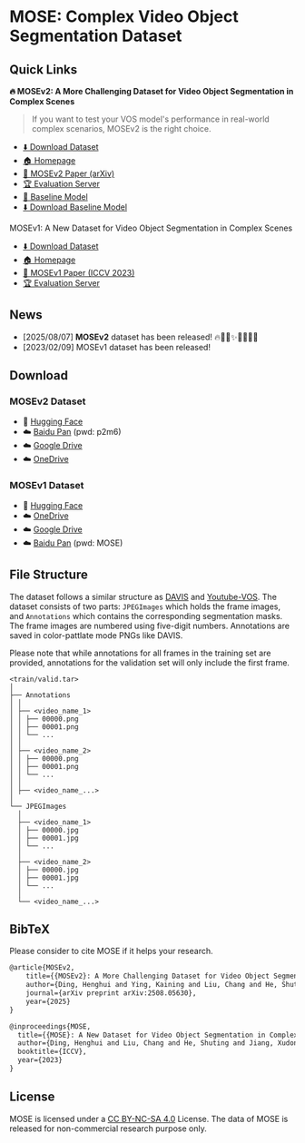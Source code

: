 # MOSE: Complex Video Object Segmentation Dataset

## Quick Links

**🔥 MOSEv2: A More Challenging Dataset for Video Object Segmentation in Complex Scenes** 

> If you want to test your VOS model's performance in real-world complex scenarios, MOSEv2 is the right choice.
- [⬇️ Download Dataset](#mosev2-dataset)
- [🏠 Homepage](https://mose.video)
- [📄 MOSEv2 Paper (arXiv)](https://arxiv.org/abs/2508.05630)
- [🏆 Evaluation Server](https://www.codabench.org/competitions/10062/)
- [🤖 Baseline Model](MOSEv2)
- [⬇️ Download Baseline Model](https://huggingface.co/FudanCVL/MOSEv2_baseline)

MOSEv1: A New Dataset for Video Object Segmentation in Complex Scenes
- [⬇️ Download Dataset](#mosev1-dataset)
- [🏠 Homepage](https://mose.video/MOSEv1/)
- [📄 MOSEv1 Paper (ICCV 2023)](https://arxiv.org/abs/2302.01872)
- [🏆 Evaluation Server](https://codalab.lisn.upsaclay.fr/competitions/10703)

## News

- [2025/08/07] **MOSEv2** dataset has been released! 🔥🎉🚀✨🎊🌟💫🎈
- [2023/02/09] MOSEv1 dataset has been released!

## Download

### MOSEv2 Dataset
- 🤗 [Hugging Face](https://huggingface.co/datasets/FudanCVL/MOSEv2)
- ☁️ [Baidu Pan](https://pan.baidu.com/s/1QWzovOubI0Uvr2gEQChy7Q?pwd=p2m6) (pwd: p2m6)
- ☁️ [Google Drive](https://drive.google.com/drive/folders/1tb6duuZPrjfuHVvJLcWXItsqde3fup4n?usp=drive_link)
- ☁️ [OneDrive](https://1drv.ms/f/c/c2b61e01a0e33ea5/EvcaVXmxT0FCvkZOOa2fXvEBCwEhhwlNJt5jDdM2LMV59w?e=xSLFTf)

### MOSEv1 Dataset
 - 🤗 [Hugging Face](https://huggingface.co/datasets/FudanCVL/MOSE)
 - ☁️ [OneDrive](https://entuedu-my.sharepoint.com/:f:/g/personal/liuc0058_e_ntu_edu_sg/EjXSfDF7QEZApAVpFJ5rfdABkHCf0k2Va6VDfUy7rpabNw?e=9BVkrz)
 - ☁️ [Google Drive](https://drive.google.com/drive/folders/1vChKHzbboP1k6wd6t95guxxURW3nIXBe?usp=sharing)
 - ☁️ [Baidu Pan](https://pan.baidu.com/s/116p3tQsUqObem8G8FOJ7cA) (pwd: MOSE)


## File Structure

The dataset follows a similar structure as [DAVIS](https://davischallenge.org/) and [Youtube-VOS](https://youtube-vos.org/). The dataset consists of two parts: `JPEGImages` which holds the frame images, and `Annotations` which contains the corresponding segmentation masks. The frame images are numbered using five-digit numbers. Annotations are saved in color-pattlate mode PNGs like DAVIS.

Please note that while annotations for all frames in the training set are provided, annotations for the validation set will only include the first frame.

```
<train/valid.tar>
│
├── Annotations
│ │ 
│ ├── <video_name_1>
│ │ ├── 00000.png
│ │ ├── 00001.png
│ │ └── ...
│ │ 
│ ├── <video_name_2>
│ │ ├── 00000.png
│ │ ├── 00001.png
│ │ └── ...
│ │ 
│ ├── <video_name_...>
│ 
└── JPEGImages
  │ 
  ├── <video_name_1>
  │ ├── 00000.jpg
  │ ├── 00001.jpg
  │ └── ...
  │ 
  ├── <video_name_2>
  │ ├── 00000.jpg
  │ ├── 00001.jpg
  │ └── ...
  │ 
  └── <video_name_...>

```

## BibTeX
Please consider to cite MOSE if it helps your research.

```latex
@article{MOSEv2,
    title={{MOSEv2}: A More Challenging Dataset for Video Object Segmentation in Complex Scenes},
    author={Ding, Henghui and Ying, Kaining and Liu, Chang and He, Shuting and Jiang, Xudong and Jiang, Yu-Gang and Torr, Philip HS and Bai, Song},
    journal={arXiv preprint arXiv:2508.05630},
    year={2025}
}

@inproceedings{MOSE,
  title={{MOSE}: A New Dataset for Video Object Segmentation in Complex Scenes},
  author={Ding, Henghui and Liu, Chang and He, Shuting and Jiang, Xudong and Torr, Philip HS and Bai, Song},
  booktitle={ICCV},
  year={2023}
}
```

## License
MOSE is licensed under a [CC BY-NC-SA 4.0](https://creativecommons.org/licenses/by-nc-sa/4.0/) License. The data of MOSE is released for non-commercial research purpose only.
